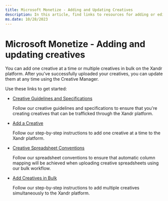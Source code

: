 ```yaml
---
title: Microsoft Monetize - Adding and Updating Creatives
description: In this article, find links to resources for adding or editing a creative on the Xandr platform.
ms.date: 10/28/2023
---
```


# Microsoft Monetize - Adding and updating creatives

You can add one creative at a time or multiple creatives in bulk on the Xandr platform. After you've successfully uploaded your creatives, you can update them at any time using the Creative Manager.

Use these links to get started:

- [Creative Guidelines and Specifications](creative-guidelines-and-specifications.md)

  Follow our creative guidelines and specifications to ensure that you're creating creatives that can be trafficked through the Xandr platform.

- [Add a Creative](add-a-creative.md)

  Follow our step-by-step instructions to add one creative at a time to the Xandr platform.

- [Creative Spreadsheet Conventions](creative-spreadsheet-conventions.md)

  Follow our spreadsheet conventions to ensure that automatic column mapping will be achieved when uploading creative spreadsheets using our bulk workflow.

- [Add Creatives in Bulk](add-creatives-in-bulk.md)

  Follow our step-by-step instructions to add multiple creatives simultaneously to the Xandr platform.
